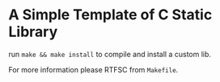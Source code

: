 # A Simple Template of C Static Library

run `make && make install` to compile and install a custom lib.

For more information please RTFSC from `Makefile`.
